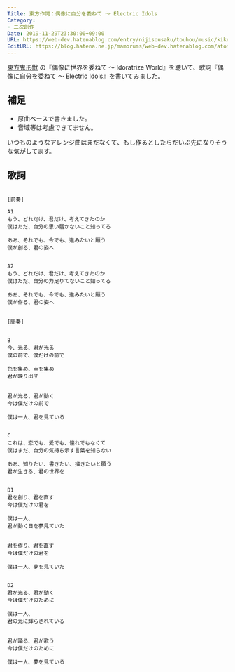 ```yaml
---
Title: 東方作詞：偶像に自分を委ねて ～ Electric Idols
Category:
- 二次創作
Date: 2019-11-29T23:30:00+09:00
URL: https://web-dev.hatenablog.com/entry/nijisousaku/touhou/music/kikeijuu/guuzou
EditURL: https://blog.hatena.ne.jp/mamorums/web-dev.hatenablog.com/atom/entry/26006613473462725
---
```


<a target="_blank" href="https://kourindou.exblog.jp/28512725/">東方鬼形獣</a> の『偶像に世界を委ねて ～ Idoratrize World』を聴いて、歌詞『偶像に自分を委ねて ～ Electric Idols』を書いてみました。


## 補足
- 原曲ベースで書きました。
- 音域等は考慮できてません。

いつものようなアレンジ曲はまだなくて、もし作るとしたらだいぶ先になりそうな気がしてます。


## 歌詞
```

[前奏]

A1
もう、どれだけ、君だけ、考えてきたのか
僕はただ、自分の思い届かないこと知ってる

ああ、それでも、今でも、進みたいと願う
僕が創る、君の姿へ


A2
もう、どれだけ、君だけ、考えてきたのか
僕はただ、自分の力足りてないこと知ってる

ああ、それでも、今でも、進みたいと願う
僕が作る、君の姿へ


[間奏]


B
今、光る、君が光る
僕の前で、僕だけの前で

色を集め、点を集め
君が映り出す


君が光る、君が動く
今は僕だけの前で

僕は一人、君を見ている


C
これは、恋でも、愛でも、憧れでもなくて
僕はまだ、自分の気持ち示す言葉を知らない

ああ、知りたい、書きたい、描きたいと願う
君が生きる、君の世界を


D1
君を創り、君を直す
今は僕だけの君を

僕は一人、
君が動く日を夢見ていた


君を作り、君を直す
今は僕だけの君を

僕は一人、夢を見ていた


D2
君が光る、君が動く
今は僕だけのために

僕は一人、
君の光に輝らされている


君が踊る、君が歌う
今は僕だけのために

僕は一人、夢を見ている
```
